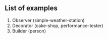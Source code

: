 ## List of examples

1. Observer (simple-weather-station)
2. Decorator (cake-shop, performance-tester)
3. Builder (person)